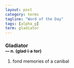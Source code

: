 ```yaml
---
layout: post
category: terms
tagline: "Word of the Day"
tags: [alpha_g]
term: gladiator
---
```


<h3>Gladiator<br/> <small>&mdash; n. (glad<span>&middot;</span>i<span>&middot;</span>a<span>&middot;</span>tor)</small></h3>
<p><ol><li>fond memories of a canibal</li>
</ol></p>
